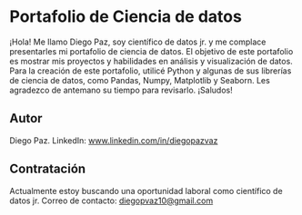# Portafolio de Ciencia de datos
¡Hola! Me llamo Diego Paz, soy científico de datos jr. y me complace presentarles mi portafolio de ciencia de datos. El objetivo de este portafolio es mostrar mis proyectos y habilidades en análisis y visualización de datos. Para la creación de este portafolio, utilicé Python y algunas de sus librerías de ciencia de datos, como Pandas, Numpy, Matplotlib y Seaborn. Les agradezco de antemano su tiempo para revisarlo. ¡Saludos!

## Autor
Diego Paz. LinkedIn: www.linkedin.com/in/diegopazvaz

## Contratación
Actualmente estoy buscando una oportunidad laboral como científico de datos jr.
Correo de contacto: diegopvaz10@gmail.com
